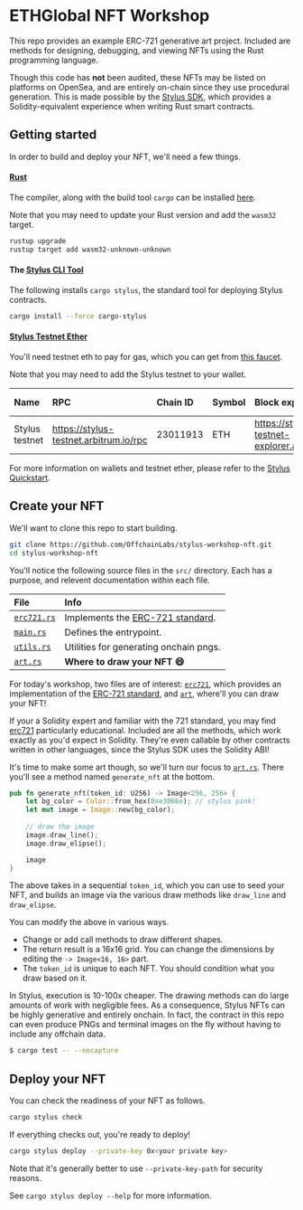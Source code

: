 # ETHGlobal NFT Workshop

This repo provides an example ERC-721 generative art project. Included are methods for designing, debugging, and viewing NFTs using the Rust programming language.

Though this code has **not** been audited, these NFTs may be listed on platforms on OpenSea, and are entirely on-chain since they use procedural generation. This is made possible by the [Stylus SDK][SDK], which provides a Solidity-equivalent experience when writing Rust smart contracts.

## Getting started

In order to build and deploy your NFT, we'll need a few things.

#### [Rust][rust]

The compiler, along with the build tool `cargo` can be installed [here][rust].

Note that you may need to update your Rust version and add the `wasm32` target.

```sh
rustup upgrade
rustup target add wasm32-unknown-unknown
```

#### The [Stylus CLI Tool][cli]

The following installs `cargo stylus`, the standard tool for deploying Stylus contracts.

```sh
cargo install --force cargo-stylus
```

#### [Stylus Testnet Ether][eth]

You'll need testnet eth to pay for gas, which you can get from [this faucet][eth].

Note that you may need to add the Stylus testnet to your wallet.

| Name           | RPC                                    | Chain ID | Symbol | Block explorer                               | Parent chain     |   |
|:---------------|:---------------------------------------|:---------|:-------|:---------------------------------------------|:-----------------|---|
| Stylus testnet | https://stylus-testnet.arbitrum.io/rpc | 23011913 | ETH    | https://stylus-testnet-explorer.arbitrum.io/ | Arbitrum Sepolia |   |

For more information on wallets and testnet ether, please refer to the [Stylus Quickstart][quick].

## Create your NFT

We'll want to clone this repo to start building.

```sh
git clone https://github.com/OffchainLabs/stylus-workshop-nft.git
cd stylus-workshop-nft
```

You'll notice the following source files in the `src/` directory. Each has a purpose, and relevent documentation within each file.

| File                       | Info                                       |
|:---------------------------|:-------------------------------------------|
| [`erc721.rs`][erc721.rs]   | Implements the [ERC-721 standard][erc721]. |
| [`main.rs`](src/main.rs)   | Defines the entrypoint.                    |
| [`utils.rs`](src/utils.rs) | Utilities for generating onchain pngs.     |
| [`art.rs`][art.rs]         | **Where to draw your NFT 😄**              |

For today's workshop, two files are of interest: [`erc721`][erc721.rs], which provides an implementation of the [ERC-721 standard][erc721], and [`art`][art.rs], where'll you can draw your NFT!

If your a Solidity expert and familiar with the 721 standard, you may find [erc721][erc721.rs] particularly educational. Included are all the methods, which work exactly as you'd expect in Solidity. They're even callable by other contracts written in other languages, since the Stylus SDK uses the Solidity ABI!

It's time to make some art though, so we'll turn our focus to [`art.rs`][art.rs]. There you'll see a method named `generate_nft` at the bottom.

```rs
pub fn generate_nft(token_id: U256) -> Image<256, 256> {
    let bg_color = Color::from_hex(0xe3066e); // stylus pink!
    let mut image = Image::new(bg_color);
    
    // draw the image
    image.draw_line();
    image.draw_elipse();

    image
}
```

The above takes in a sequential `token_id`, which you can use to seed your NFT, and builds an image via the various draw methods like `draw_line` and `draw_elipse`.

You can modify the above in various ways.

- Change or add call methods to draw different shapes.
- The return result is a 16x16 grid. You can change the dimensions by editing the `-> Image<16, 16>` part.
- The `token_id` is unique to each NFT. You should condition what you draw based on it.

In Stylus, execution is 10-100x cheaper. The drawing methods can do large amounts of work with negligible fees. As a consequence, Stylus NFTs can be highly generative and entirely onchain. In fact, the contract in this repo can even produce PNGs and terminal images on the fly without having to include any offchain data.

```sh
$ cargo test -- --nocapture


```

## Deploy your NFT

You can check the readiness of your NFT as follows.

```sh
cargo stylus check
```

If everything checks out, you're ready to deploy!

```sh
cargo stylus deploy --private-key 0x<your private key>
```

Note that it's generally better to use `--private-key-path` for security reasons.

See `cargo stylus deploy --help` for more information.

[SDK]: https://github.com/OffchainLabs/stylus-sdk-rs
[eth]: https://bwarelabs.com/faucets/arbitrum-stylus-testnet
[rust]: https://www.rust-lang.org/tools/install
[cli]: https://github.com/OffchainLabs/cargo-stylus
[quick]: https://docs.arbitrum.io/stylus/stylus-quickstart
[erc721]: https://eips.ethereum.org/EIPS/eip-721

[art.rs]: src/art.rs
[erc721.rs]: src/erc721.rs
